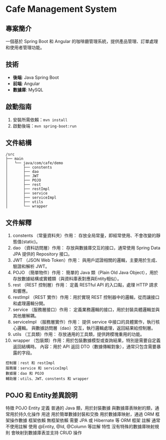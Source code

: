# Cafe Management System

## 專案簡介
一個基於 Spring Boot 和 Angular 的咖啡廳管理系統，提供產品管理、訂單處理和使用者管理功能。

## 技術
- **後端**: Java Spring Boot
- **前端**: Angular
- **數據庫**: MySQL

## 啟動指南
1. 安裝所需依賴：`mvn install`
2. 啟動後端：`mvn spring-boot:run`


## 文件結構
```
/src
├── main
│   └── java/com/cafe/demo
│       ├── constents
│       ├── dao
│       ├── JWT
│       ├── POJO
│       ├── rest
│       ├── restImpl
│       ├── service
│       ├── serviceImpl
│       ├── utils
│       └── wrapper
```

## 文件解釋
  1. constents （常量資料夾）作用： 存放全局常量，即經常使用、不會改變的靜態值(static)。
  2. dao （資料訪問層）作用： 存放與數據庫交互的接口，通常使用 Spring Data JPA 提供的 Repository 接口。
  3. JWT （JSON Web Token）作用： 與用戶認證相關的邏輯，主要用於生成、驗證和解析 JWT。
  4. POJO （簡單物件）作用： 簡單的 Java 類（Plain Old Java Object），用於存放數據結構或實體類（與資料庫表對應與Entity相似）。
  5. rest （REST 控制層）作用： 定義 RESTful API 的入口點，處理 HTTP 請求和響應。
  6. restImpl （REST 實作）作用：用於實現 REST 控制器中的邏輯，從而讓接口和處理邏輯分開。
  7. service （服務層接口）作用： 定義業務邏輯的接口，用於封裝具體邏輯並與其他層解耦。
  8. serviceImpl （服務層實作）作用： 提供 service 中接口的具體實作，執行核心邏輯。
  與數據訪問層（dao）交互，執行邏輯處理，返回結果給控制層。
  9. utils （工具類）作用： 存放通用的工具類，提供跨模塊重用的功能。
  10. wrapper （包裝類）作用：用於包裝數據模型或查詢結果，特別是需要自定義返回結構時。
  內容：用於 API 返回 DTO（數據傳輸對象），通常只包含需要暴露的字段。

    控制層：rest 和 restImpl
    服務層：service 和 serviceImpl
    數據層：dao 和 POJO
    輔助層：utils、JWT、constents 和 wrapper

  ## POJO 和 Entity差異說明
  特徵	POJO	Entity
  定義	普通的 Java 類，用於封裝數據	與數據庫表映射的類，通常用於持久化操作
  用途	用於簡單數據封裝和交換	用於數據庫映射，通過 ORM 框架操作數據
  框架依賴	無框架依賴	需要 JPA 或 Hibernate 等 ORM 框架
  註解	通常不使用註解	使用 @Entity, @Id, @Column 等註解
  特性	沒有特殊的數據庫映射規則	會映射到數據庫表並支持 CRUD 操作
